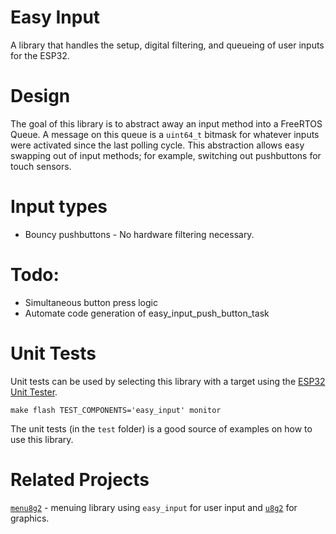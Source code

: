# Easy Input
A library that handles the setup, digital filtering, and queueing of user inputs for the ESP32.

# Design
The goal of this library is to abstract away an input method into a  FreeRTOS Queue. A message on this queue is a `uint64_t` bitmask for whatever inputs were activated since the last polling cycle. This abstraction allows easy swapping out of input methods; for example, switching out pushbuttons for touch sensors.

# Input types
* Bouncy pushbuttons - No hardware filtering necessary.

# Todo:
* Simultaneous button press logic
* Automate code generation of easy_input_push_button_task

# Unit Tests
Unit tests can be used by selecting this library with a target using the [ESP32 Unit Tester](https://github.com/BrianPugh/esp32_unit_tester).

```
make flash TEST_COMPONENTS='easy_input' monitor
```

The unit tests (in the `test` folder) is a good source of examples on how to use this library.

# Related Projects
[`menu8g2`](https://github.com/joltwallet/menu8g2) - menuing library using `easy_input` for user input and [`u8g2`](https://github.com/olikraus/u8g2) for graphics.
